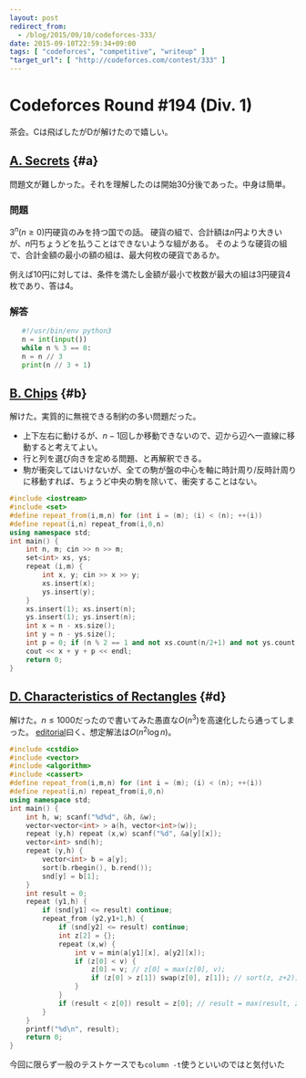 ```yaml
---
layout: post
redirect_from:
  - /blog/2015/09/10/codeforces-333/
date: 2015-09-10T22:59:34+09:00
tags: [ "codeforces", "competitive", "writeup" ]
"target_url": [ "http://codeforces.com/contest/333" ]
---
```


# Codeforces Round #194 (Div. 1)

茶会。Cは飛ばしたがDが解けたので嬉しい。

<!-- more -->

## [A. Secrets](http://codeforces.com/contest/333/problem/A) {#a}

問題文が難しかった。それを理解したのは開始30分後であった。中身は簡単。

### 問題

$3^n (n \ge 0)$円硬貨のみを持つ国での話。
硬貨の組で、合計額は$n$円より大きいが、$n$円ちょうどを払うことはできないような組がある。
そのような硬貨の組で、合計金額の最小の額の組は、最大何枚の硬貨であるか。

例えば10円に対しては、条件を満たし金額が最小で枚数が最大の組は3円硬貨4枚であり、答は4。

### 解答

``` python
   #!/usr/bin/env python3
   n = int(input())
   while n % 3 == 0:
   n = n // 3
   print(n // 3 + 1)
```

## [B. Chips](http://codeforces.com/contest/333/problem/B) {#b}

解けた。実質的に無視できる制約の多い問題だった。

-   上下左右に動けるが、$n-1$回しか移動できないので、辺から辺へ一直線に移動すると考えてよい。
-   行と列を選び向きを定める問題、と再解釈できる。
-   駒が衝突してはいけないが、全ての駒が盤の中心を軸に時計周り/反時計周りに移動すれば、ちょうど中央の駒を除いて、衝突することはない。

``` c++
#include <iostream>
#include <set>
#define repeat_from(i,m,n) for (int i = (m); (i) < (n); ++(i))
#define repeat(i,n) repeat_from(i,0,n)
using namespace std;
int main() {
    int n, m; cin >> n >> m;
    set<int> xs, ys;
    repeat (i,m) {
        int x, y; cin >> x >> y;
        xs.insert(x);
        ys.insert(y);
    }
    xs.insert(1); xs.insert(n);
    ys.insert(1); ys.insert(n);
    int x = n - xs.size();
    int y = n - ys.size();
    int p = 0; if (n % 2 == 1 and not xs.count(n/2+1) and not ys.count(n/2+1)) p = -1;
    cout << x + y + p << endl;
    return 0;
}
```

## [D. Characteristics of Rectangles](http://codeforces.com/contest/333/problem/D) {#d}

解けた。$n \le 1000$だったので書いてみた愚直な$O(n^3)$を高速化したら通ってしまった。
[editorial](http://codeforces.com/blog/entry/8418)曰く、想定解法は$O(n^2 \log n)$。

``` c++
#include <cstdio>
#include <vector>
#include <algorithm>
#include <cassert>
#define repeat_from(i,m,n) for (int i = (m); (i) < (n); ++(i))
#define repeat(i,n) repeat_from(i,0,n)
using namespace std;
int main() {
    int h, w; scanf("%d%d", &h, &w);
    vector<vector<int> > a(h, vector<int>(w));
    repeat (y,h) repeat (x,w) scanf("%d", &a[y][x]);
    vector<int> snd(h);
    repeat (y,h) {
        vector<int> b = a[y];
        sort(b.rbegin(), b.rend());
        snd[y] = b[1];
    }
    int result = 0;
    repeat (y1,h) {
        if (snd[y1] <= result) continue;
        repeat_from (y2,y1+1,h) {
            if (snd[y2] <= result) continue;
            int z[2] = {};
            repeat (x,w) {
                int v = min(a[y1][x], a[y2][x]);
                if (z[0] < v) {
                    z[0] = v; // z[0] = max(z[0], v);
                    if (z[0] > z[1]) swap(z[0], z[1]); // sort(z, z+2);
                }
            }
            if (result < z[0]) result = z[0]; // result = max(result, z[0]);
        }
    }
    printf("%d\n", result);
    return 0;
}
```

今回に限らず一般のテストケースでも`column -t`使うといいのではと気付いた
